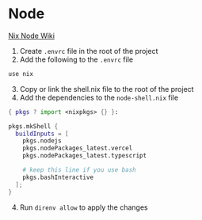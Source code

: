 # Node

[Nix Node Wiki](https://nixos.wiki/wiki/Node.js)

1. Create `.envrc` file in the root of the project
2. Add the following to the `.envrc` file

```sh
use nix
```

3. Copy or link the shell.nix file to the root of the project
4. Add the dependencies to the `node-shell.nix` file

```nix
{ pkgs ? import <nixpkgs> {} }:

pkgs.mkShell {
  buildInputs = [
    pkgs.nodejs
    pkgs.nodePackages_latest.vercel
    pkgs.nodePackages_latest.typescript

    # keep this line if you use bash
    pkgs.bashInteractive
  ];
}

```

4. Run `direnv allow` to apply the changes
